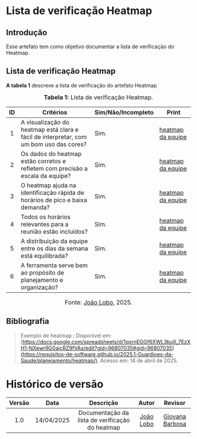 # Lista de verificação Heatmap

## Introdução

Esse artefato tem como objetivo documentar a lista de verificação do Heatmap.

## Lista de verificação Heatmap

**A tabela 1** descreve a lista de verificação do artefato Heatmap

<font size="3"><p style="text-align: center">**Tabela 1:** Lista de verificação Heatmap.</p></font>

| ID  | Critérios                                                                              | Sim/Não/Incompleto | Print                                                                                                         |
| :-: | -------------------------------------------------------------------------------------- | ------------------ | ------------------------------------------------------------------------------------------------------------- |
|  1  | A visualização do heatmap está clara e fácil de interpretar, com um bom uso das cores? | Sim.               | [heatmap da equipe](https://requisitos-de-software.github.io/2025.1-Guardioes-da-Saude/planejamento/heatmap/) |
|  2  | Os dados do heatmap estão corretos e refletem com precisão a escala da equipe?         | Sim.               | [heatmap da equipe](https://requisitos-de-software.github.io/2025.1-Guardioes-da-Saude/planejamento/heatmap/) |
|  3  | O heatmap ajuda na identificação rápida de horários de pico e baixa demanda?           | Sim.               | [heatmap da equipe](https://requisitos-de-software.github.io/2025.1-Guardioes-da-Saude/planejamento/heatmap/) |
|  4  |Todos os horários relevantes para a reunião estão incluídos?                           | Sim.               | [heatmap da equipe](https://requisitos-de-software.github.io/2025.1-Guardioes-da-Saude/planejamento/heatmap/) |
|  5  | A distribuição da equipe entre os dias da semana está equilibrada?                     | Sim.               | [heatmap da equipe](https://requisitos-de-software.github.io/2025.1-Guardioes-da-Saude/planejamento/heatmap/) |
|  6  | A ferramenta serve bem ao propósito de planejamento e organização?                     | Sim.               | [heatmap da equipe](https://requisitos-de-software.github.io/2025.1-Guardioes-da-Saude/planejamento/heatmap/) |

<font size="3"><p style="text-align: center">Fonte: [João Lobo](https://github.com/joaolobo10), 2025.</p></font>

## Bibliografia

> Exemplo de heatmap : Disponível em: [https://docs.google.com/spreadsheets/d/1qsrnEGGf6XWL3buII_7EzXH1-NXewr9G0aicRZ9fVAs/edit?gid=96807035#gid=96807035](https://requisitos-de-software.github.io/2025.1-Guardioes-da-Saude/planejamento/heatmap/). Acesso em: 14 de abril de 2025.

# Histórico de versão

| Versão |    Data    |       Descrição        |                     Autor                     |                    Revisor                    |
| :----: | :--------: | :--------------------: | :-------------------------------------------: | :-------------------------------------------: |
|  1.0   | 14/04/2025 | Documentação  da lista de verificação do heatmap | [João Lobo](https://github.com/joaolobo10) |   [Giovana Barbosa ](https://github.com/gio221) |
